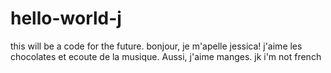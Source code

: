 # hello-world-j
this will be a code for the future.
bonjour, je m'apelle jessica!
j'aime les chocolates et ecoute de la musique. Aussi, j'aime manges.
jk i'm not french
